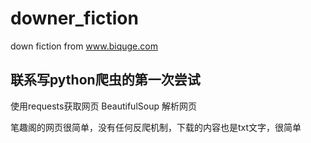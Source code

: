 # downer_fiction
down fiction from www.biquge.com

## 联系写python爬虫的第一次尝试
使用requests获取网页
BeautifulSoup 解析网页

笔趣阁的网页很简单，没有任何反爬机制，下载的内容也是txt文字，很简单
